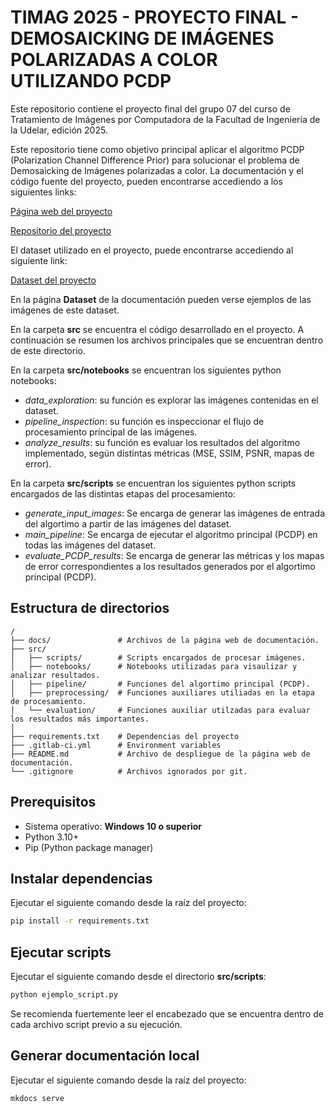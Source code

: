 # TIMAG 2025 - PROYECTO FINAL - DEMOSAICKING DE IMÁGENES POLARIZADAS A COLOR UTILIZANDO PCDP

Este repositorio contiene el proyecto final del grupo 07 del curso de Tratamiento de Imágenes por Computadora de la Facultad de Ingeniería de la Udelar, edición 2025.

Este repositorio tiene como objetivo principal aplicar el algoritmo PCDP (Polarization Channel Difference Prior) para solucionar el problema de Demosaicking de Imágenes polarizadas a color. La documentación y el código fuente del proyecto, pueden encontrarse accediendo a los siguientes links:

[Página web del proyecto](https://2025-proyecto-grupo-07-639332.pages.fing.edu.uy/)

[Repositorio del proyecto](https://gitlab.fing.edu.uy/timag/2025/proyectos/2025-proyecto-grupo-07)

El dataset utilizado en el proyecto, puede encontrarse accediendo al siguiente link:

[Dataset del proyecto](https://drive.google.com/drive/folders/1gZFhTpv1Ul_UGjjxA0PSv7flf2AZOQmA?usp=sharing)

En la página **Dataset** de la documentación pueden verse ejemplos de las imágenes de este dataset.

En la carpeta **src** se encuentra el código desarrollado en el proyecto. A continuación se resumen los archivos principales que se encuentran dentro de este directorio.  

En la carpeta **src/notebooks** se encuentran los siguientes python notebooks:

* *data_exploration*: su función es explorar las imágenes contenidas en el dataset.
* *pipeline_inspection*: su función es inspeccionar el flujo de procesamiento principal de las imágenes.
* *analyze_results*: su función es evaluar los resultados del algoritmo implementado, según distintas métricas (MSE, SSIM, PSNR, mapas de error).

En la carpeta **src/scripts** se encuentran los siguientes python scripts encargados de las distintas etapas del procesamiento:

* *generate_input_images*: Se encarga de generar las imágenes de entrada del algortimo a partir de las imágenes del dataset.
* *main_pipeline*: Se encarga de ejecutar el algoritmo principal (PCDP) en todas las imágenes del dataset.
* *evaluate_PCDP_results*: Se encarga de generar las métricas y los mapas de error correspondientes a los resultados generados por el algortimo principal (PCDP).

## Estructura de directorios

```plaintext
/
├── docs/               # Archivos de la página web de documentación.
├── src/                    
│   ├── scripts/        # Scripts encargados de procesar imágenes.
│   ├── notebooks/      # Notebooks utilizadas para visaulizar y analizar resultados.
│   ├── pipeline/       # Funciones del algortimo principal (PCDP).
│   ├── preprocessing/  # Funciones auxiliares utiliadas en la etapa de procesamiento.
│   └── evaluation/     # Funciones auxiliar utilzadas para evaluar los resultados más importantes.
│   
├── requirements.txt    # Dependencias del proyecto
├── .gitlab-ci.yml      # Environment variables
├── README.md           # Archivo de despliegue de la página web de documentación.
└── .gitignore          # Archivos ignorados por git.
```

## Prerequisitos

* Sistema operativo: **Windows 10 o superior**
* Python 3.10+
* Pip (Python package manager)

## Instalar dependencias
Ejecutar el siguiente comando desde la raíz del proyecto:

```bash
pip install -r requirements.txt
```

## Ejecutar scripts
Ejecutar el siguiente comando desde el directorio **src/scripts**:

```bash
python ejemplo_script.py
```

Se recomienda fuertemente leer el encabezado que se encuentra dentro de cada archivo script previo a su ejecución.

## Generar documentación local
Ejecutar el siguiente comando desde la raíz del proyecto:

```bash
mkdocs serve
```